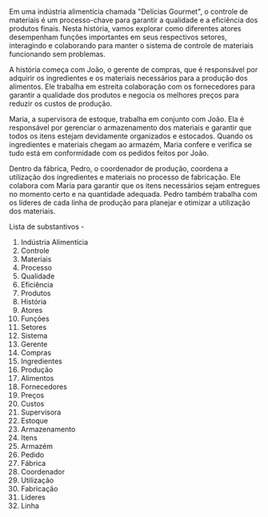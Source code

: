 Em uma indústria alimentícia chamada &quot;Delícias Gourmet&quot;, o controle de materiais é um processo-chave para
garantir a qualidade e a eficiência dos produtos finais. Nesta história, vamos explorar como diferentes atores
desempenham funções importantes em seus respectivos setores, interagindo e colaborando para manter o sistema de
controle de materiais funcionando sem problemas.

A história começa com João, o gerente de compras, que é responsável por adquirir os ingredientes e os
materiais necessários para a produção dos alimentos. Ele trabalha em estreita colaboração com os fornecedores para
garantir a qualidade dos produtos e negocia os melhores preços para reduzir os custos de produção.

Maria, a supervisora de estoque, trabalha em conjunto com João. Ela é responsável por gerenciar o
armazenamento dos materiais e garantir que todos os itens estejam devidamente organizados e estocados. Quando os
ingredientes e materiais chegam ao armazém, Maria confere e verifica se tudo está em conformidade com os pedidos
feitos por João.

Dentro da fábrica, Pedro, o coordenador de produção, coordena a utilização dos ingredientes e materiais no
processo de fabricação. Ele colabora com Maria para garantir que os itens necessários sejam entregues no momento
certo e na quantidade adequada. Pedro também trabalha com os líderes de cada linha de produção para planejar e
otimizar a utilização dos materiais.

Lista de substantivos -

1. Indústria Alimentícia
2. Controle
3. Materiais
4. Processo
5. Qualidade
6. Eficiência
7. Produtos
8. História
9. Atores
10. Funções
11. Setores
12. Sistema
13. Gerente
14. Compras
15. Ingredientes
16. Produção
17. Alimentos
18. Fornecedores
19. Preços
20. Custos
21. Supervisora
22. Estoque
23. Armazenamento
24. Itens
25. Armazém
26. Pedido
27. Fábrica
28. Coordenador
29. Utilização
30. Fabricação
31. Líderes
32. Linha
